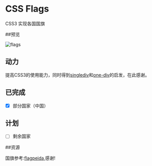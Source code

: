 # CSS Flags

CSS3 实现各国国旗

##预览

![flags](https://cloud.githubusercontent.com/assets/22977253/23391962/98b456b8-fdb3-11e6-962a-e3c861ba6b53.png)


## 动力

提高CSS3的使用能力，同时得到[singlediv](http://a.singlediv.com/)和[one-div](http://one-div.com/)的启发，在此感谢。


## 已完成

- [x] 部分国家（中国）


## 计划

- [ ] 剩余国家

##资源

国旗参考:[flagpeida](http://flagpedia.net/),感谢!
